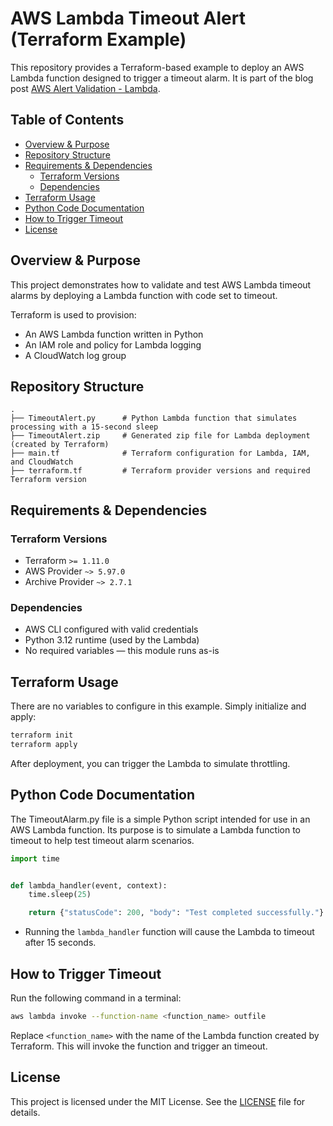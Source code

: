 # AWS Lambda Timeout Alert (Terraform Example)

This repository provides a Terraform-based example to deploy an AWS Lambda function designed to trigger a timeout
alarm. It is part of the blog post [AWS Alert Validation - Lambda](https://medium.com/p/13ad4842aadd).

## Table of Contents

- [Overview & Purpose](#overview--purpose)
- [Repository Structure](#repository-structure)
- [Requirements & Dependencies](#requirements--dependencies)
  - [Terraform Versions](#terraform-versions)
  - [Dependencies](#dependencies)
- [Terraform Usage](#terraform-usage)
- [Python Code Documentation](#python-code-documentation)
- [How to Trigger Timeout](#how-to-trigger-timeout)
- [License](#license)

## Overview & Purpose

This project demonstrates how to validate and test AWS Lambda timeout alarms by deploying a Lambda function with
code set to timeout.

Terraform is used to provision:

- An AWS Lambda function written in Python
- An IAM role and policy for Lambda logging
- A CloudWatch log group

## Repository Structure

```plaintext
.
├── TimeoutAlert.py      # Python Lambda function that simulates processing with a 15-second sleep
├── TimeoutAlert.zip     # Generated zip file for Lambda deployment (created by Terraform)
├── main.tf              # Terraform configuration for Lambda, IAM, and CloudWatch
├── terraform.tf         # Terraform provider versions and required Terraform version
```

## Requirements & Dependencies

### Terraform Versions

- Terraform `>= 1.11.0`
- AWS Provider `~> 5.97.0`
- Archive Provider `~> 2.7.1`

### Dependencies

- AWS CLI configured with valid credentials
- Python 3.12 runtime (used by the Lambda)
- No required variables — this module runs as-is

## Terraform Usage

There are no variables to configure in this example. Simply initialize and apply:

```bash
terraform init
terraform apply
```

After deployment, you can trigger the Lambda to simulate throttling.

## Python Code Documentation

The TimeoutAlarm.py file is a simple Python script intended for use in an AWS Lambda function. Its purpose is to simulate a Lambda function to timeout to help test timeout alarm scenarios.

```python
import time


def lambda_handler(event, context):
    time.sleep(25)

    return {"statusCode": 200, "body": "Test completed successfully."}

```

- Running the `lambda_handler` function will cause the Lambda to timeout after 15 seconds.

## How to Trigger Timeout

Run the following command in a terminal:

```bash
aws lambda invoke --function-name <function_name> outfile
```

Replace `<function_name>` with the name of the Lambda function created by Terraform. This will invoke the function and trigger an timeout.

## License

This project is licensed under the MIT License. See the [LICENSE](../../LICENSE) file for details.
